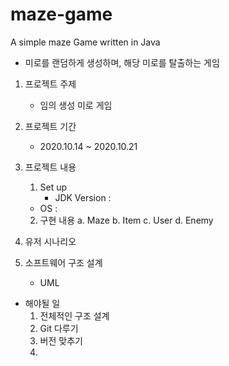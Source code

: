 # maze-game
A simple maze Game written in Java


* 미로를 랜덤하게 생성하며, 해당 미로를 탈출하는 게임

1. 프로젝트 주제
    * 임의 생성 미로 게임

2. 프로젝트 기간
    * 2020.10.14 ~ 2020.10.21

3. 프로젝트 내용
    1) Set up
        * JDK Version : 
	* OS : 
    2) 구현 내용
        a. Maze
        b. Item
        c. User
        d. Enemy


4. 유저 시나리오


5. 소프트웨어 구조 설계
    * UML


* 해야될 일
    1. 전체적인 구조 설계
    2. Git 다루기
    3. 버전 맞추기
    4.



